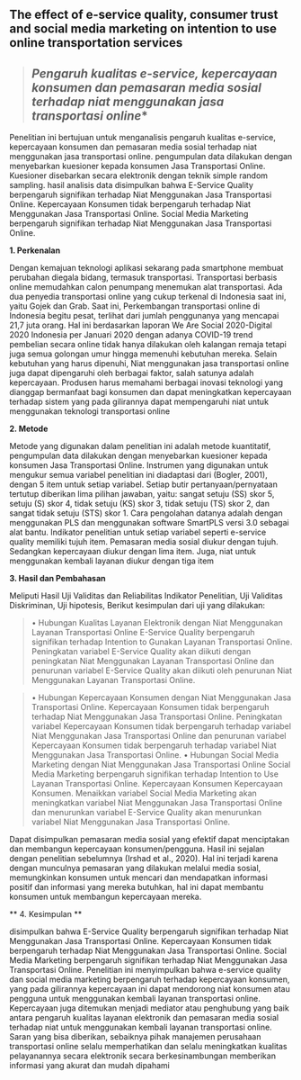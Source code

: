 ## The effect of e-service quality, consumer trust and social media marketing on intention to use online transportation services

> ##  *Pengaruh kualitas e-service, kepercayaan konsumen dan pemasaran media sosial terhadap niat menggunakan jasa transportasi online**


Penelitian ini bertujuan untuk menganalisis pengaruh kualitas e-service, kepercayaan konsumen dan
pemasaran media sosial terhadap niat menggunakan jasa transportasi online.
pengumpulan data dilakukan dengan menyebarkan kuesioner kepada konsumen Jasa Transportasi Online.
Kuesioner disebarkan secara elektronik dengan teknik simple random sampling. hasil analisis data disimpulkan bahwa E-Service Quality berpengaruh signifikan terhadap Niat Menggunakan Jasa Transportasi Online. Kepercayaan Konsumen tidak berpengaruh terhadap
Niat Menggunakan Jasa Transportasi Online. Social Media Marketing berpengaruh signifikan terhadap Niat
Menggunakan Jasa Transportasi Online.

**1.	Perkenalan**

Dengan kemajuan teknologi aplikasi sekarang pada smartphone membuat perubahan diegala bidang, termasuk transportasi. Transportasi berbasis online memudahkan calon penumpang menemukan alat transportasi.  Ada dua penyedia transportasi online yang cukup terkenal di Indonesia saat ini, yaitu Gojek dan Grab. Saat ini, Perkembangan transportasi online di Indonesia begitu pesat, terlihat dari jumlah penggunanya yang mencapai 21,7 juta orang. Hal ini berdasarkan laporan We Are Social 2020-Digital 2020 Indonesia per Januari 2020 dengan adanya COVID-19 trend pembelian secara online tidak hanya dilakukan oleh kalangan remaja tetapi juga semua golongan umur hingga memenuhi kebutuhan mereka. Selain kebutuhan yang harus dipenuhi, Niat menggunakan jasa transportasi online juga dapat dipengaruhi oleh berbagai faktor, salah satunya adalah kepercayaan. Produsen harus memahami berbagai inovasi teknologi yang dianggap bermanfaat bagi konsumen dan dapat meningkatkan kepercayaan terhadap sistem yang pada gilirannya dapat mempengaruhi niat untuk menggunakan teknologi transportasi online

**2.	Metode**

Metode yang digunakan dalam penelitian ini adalah metode kuantitatif, pengumpulan data dilakukan dengan menyebarkan kuesioner kepada konsumen Jasa Transportasi Online. Instrumen yang digunakan untuk mengukur semua variabel penelitian ini diadaptasi dari (Bogler, 2001), dengan 5 item untuk setiap variabel. Setiap butir pertanyaan/pernyataan tertutup diberikan lima pilihan jawaban, yaitu: sangat setuju (SS) skor 5, setuju (S) skor 4, tidak setuju (KS) skor 3, tidak setuju (TS) skor 2, dan sangat tidak setuju (STS) skor 1. Cara pengolahan datanya adalah dengan menggunakan PLS dan menggunakan software SmartPLS versi 3.0 sebagai alat bantu. Indikator penelitian untuk setiap variabel seperti e-service quality memiliki tujuh item. Pemasaran media sosial diukur dengan tujuh. Sedangkan kepercayaan diukur dengan lima item. Juga, niat untuk menggunakan kembali layanan diukur dengan tiga item

**3.	 Hasil dan Pembahasan**

Meliputi Hasil Uji Validitas dan Reliabilitas Indikator Penelitian, Uji Validitas Diskriminan, Uji hipotesis, 
Berikut kesimpulan dari uji yang dilakukan:
>•	Hubungan Kualitas Layanan Elektronik dengan Niat Menggunakan Layanan Transportasi Online E-Service Quality berpengaruh signifikan terhadap Intention to Gunakan Layanan Transportasi
Online. Peningkatan variabel E-Service Quality akan diikuti dengan peningkatan Niat Menggunakan Layanan Transportasi Online dan penurunan variabel E-Service Quality akan diikuti oleh penurunan Niat Menggunakan Layanan Transportasi Online.

>•	Hubungan Kepercayaan Konsumen dengan Niat Menggunakan Jasa Transportasi Online.  Kepercayaan Konsumen tidak berpengaruh terhadap Niat Menggunakan Jasa Transportasi Online. Peningkatan variabel Kepercayaan Konsumen tidak berpengaruh terhadap variabel Niat Menggunakan Jasa Transportasi Online dan penurunan variabel Kepercayaan Konsumen tidak berpengaruh terhadap variabel Niat Menggunakan Jasa Transportasi Online.
>•	Hubungan Social Media Marketing dengan Niat Menggunakan Jasa Transportasi Online Social Media Marketing berpengaruh signifikan terhadap Intention to Use Layanan Transportasi Online. Kepercayaan Konsumen Kepercayaan Konsumen. Menaikkan variabel Social Media Marketing akan meningkatkan variabel Niat Menggunakan Jasa Transportasi Online dan menurunkan variabel E-Service Quality akan menurunkan variabel Niat Menggunakan Jasa Transportasi Online.

Dapat disimpulkan pemasaran media sosial yang efektif dapat menciptakan dan membangun kepercayaan konsumen/pengguna. Hasil ini sejalan dengan penelitian sebelumnya (Irshad et al., 2020). Hal ini terjadi karena dengan munculnya pemasaran yang dilakukan melalui media sosial, memungkinkan konsumen untuk mencari dan mendapatkan informasi positif dan informasi yang mereka butuhkan, hal ini dapat membantu konsumen untuk membangun kepercayaan mereka.

** 4.	Kesimpulan **

disimpulkan bahwa E-Service Quality berpengaruh signifikan terhadap Niat Menggunakan Jasa Transportasi Online. Kepercayaan Konsumen tidak berpengaruh terhadap Niat Menggunakan Jasa Transportasi Online. Social Media Marketing berpengaruh signifikan terhadap Niat Menggunakan Jasa Transportasi Online. Penelitian ini menyimpulkan bahwa e-service quality dan social media marketing berpengaruh terhadap kepercayaan konsumen, yang pada gilirannya kepercayaan ini dapat mendorong niat konsumen atau pengguna untuk menggunakan kembali layanan transportasi online. Kepercayaan juga ditemukan menjadi mediator atau penghubung yang baik antara pengaruh kualitas layanan elektronik dan pemasaran media sosial terhadap niat untuk menggunakan kembali layanan transportasi online. Saran yang bisa diberikan, sebaiknya pihak manajemen perusahaan transportasi online selalu memperhatikan dan selalu meningkatkan kualitas pelayanannya secara elektronik secara berkesinambungan memberikan informasi yang akurat dan mudah dipahami
